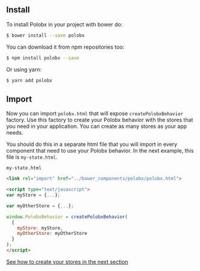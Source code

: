 ## Install

To install Polobx in your project with bower do:

```bash
$ bower install --save polobx
```

You can download it from npm repositories too:

```bash
$ npm install polobx --save
```

Or using yarn:

```bash
$ yarn add polobx
```

## Import

Now you can import `polobx.html` that will expose `createPolobxBehavior` factory. Use this factory to create your Polobx behavior with the stores that you need in your application. You can create as many stores as your app needs.

You should do this in a separate html file that you will import in every component that need to use your Polobx behavior. In the next example, this file is `my-state.html`.

`my-state.html`
```html
<link rel="import" href="../bower_components/polobx/polobx.html">

<script type="text/javascript">
var myStore = {...};

var myOtherStore = {...};

window.PolobxBehavior = createPolobxBehavior(
  {
    myStore: myStore,
    myOtherStore: myOtherStore
  }
);
</script>
```

[See how to create your stores in the next section](create-stores.md)
